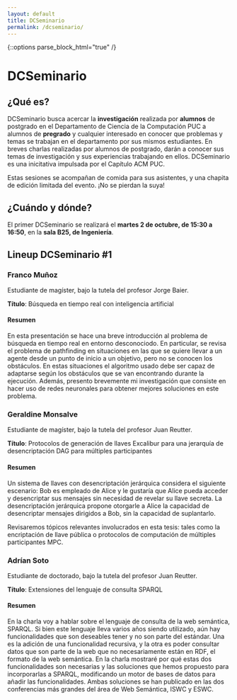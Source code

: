 ```yaml
---
layout: default
title: DCSeminario
permalink: /dcseminario/
---
```

{::options parse_block_html="true" /}

<!-- ![](/assets/dcseminario.jpeg) -->

# DCSeminario

## ¿Qué es?

DCSeminario busca acercar la **investigación** realizada por **alumnos** de postgrado en el Departamento de Ciencia de la Computación PUC a alumnos de **pregrado** y cualquier interesado en conocer que problemas y temas se trabajan en el departamento por sus mismos estudiantes. En breves charlas realizadas por alumnos de postgrado, darán a conocer sus temas de investigación y sus experiencias trabajando en ellos. DCSeminario es una inicitativa impulsada por el Capítulo ACM PUC.

Estas sesiones se acompañan de comida para sus asistentes, y una chapita de edición limitada del evento. ¡No se pierdan la suya!

## ¿Cuándo y dónde?

El primer DCSeminario se realizará el **martes 2 de octubre, de 15:30 a 16:50**, en la **sala B25, de Ingeniería**.

## Lineup DCSeminario #1

<div class="lineup">

### Franco Muñoz
Estudiante de magíster, bajo la tutela del profesor Jorge Baier.

**Título**:  Búsqueda en tiempo real con inteligencia artificial

#### Resumen

En esta presentación se hace una breve introducción al problema de búsqueda en tiempo real en entorno desconociodo. En particular, se revisa el problema de pathfinding en situaciones en las que se quiere llevar a un agente desde un punto de inicio a un objetivo, pero no se conocen los obstáculos. En estas situaciones el algoritmo usado debe ser capaz de adaptarse según los obstáculos que se van encontrando durante la ejecución. Además, presento brevemente mi investigación que consiste en hacer uso de redes neuronales para obtener mejores soluciones en este problema.

</div>
<div class="lineup">

### Geraldine Monsalve
Estudiante de magíster, bajo la tutela del profesor Juan Reutter.

**Título**: Protocolos de generación de llaves Excalibur para una jerarquía de desencriptación DAG para múltiples participantes

#### Resumen

Un sistema de llaves con desencriptación jerárquica considera el siguiente escenario: Bob es empleado de Alice y le gustaría que Alice pueda acceder y desencriptar sus mensajes sin necesidad de revelar su llave secreta. La desencriptación jerárquica propone otorgarle a Alice la capacidad de desencriptar mensajes dirigidos a Bob, sin la capacidad de suplantarlo.

Revisaremos tópicos relevantes involucrados en esta tesis: tales como la encriptación de llave pública o protocolos de computación de múltiples participantes MPC.

</div>
<div class="lineup">

### Adrían Soto
Estudiante de doctorado, bajo la tutela del profesor Juan Reutter.

**Título**: Extensiones del lenguaje de consulta SPARQL

#### Resumen

En la charla voy a hablar sobre el lenguaje de consulta de la web semántica, SPARQL. Si bien este lenguaje lleva varios años siendo utilizado, aún hay funcionalidades que son deseables tener y no son parte del estándar. Una es la adición de una funcionalidad recursiva, y la otra es poder consultar datos que son parte de la web que no necesariamente están en RDF, el formato de la web semántica. En la charla mostraré por qué estas dos funcionalidades son necesarias y las soluciones que hemos propuesto para incorporarlas a SPARQL, modificando un motor de bases de datos para añadir las funcionalidades. Ambas soluciones se han publicado en las dos conferencias más grandes del área de Web Semántica, ISWC y ESWC.
</div>